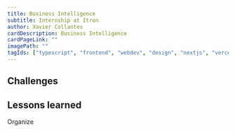 ```yaml
---
title: Business Intelligence
subtitle: Internship at Itron
author: Xavier Collantes
cardDescription: Business Intelligence
cardPageLink: ""
imagePath: ""
tagIds: ["typescript", "frontend", "webdev", "design", "nextjs", "vercel"]
---
```


##

## Challenges



## Lessons learned

Organize